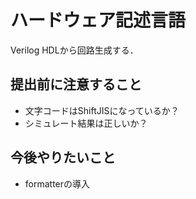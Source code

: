 # ハードウェア記述言語
Verilog HDLから回路生成する．

## 提出前に注意すること
- 文字コードはShiftJISになっているか？
- シミュレート結果は正しいか？

## 今後やりたいこと
- formatterの導入